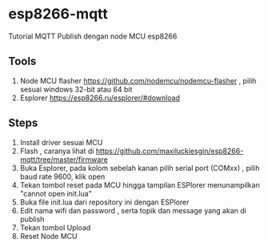 # esp8266-mqtt
Tutorial MQTT Publish dengan node MCU esp8266

## Tools
1. Node MCU flasher https://github.com/nodemcu/nodemcu-flasher , pilih sesuai windows 32-bit atau 64 bit
2. Esplorer https://esp8266.ru/esplorer/#download

## Steps
1. Install driver sesuai MCU
2. Flash , caranya lihat di https://github.com/maxiluckiesgin/esp8266-mqtt/tree/master/firmware
3. Buka Esplorer, pada kolom sebelah kanan pilih serial port (COMxx) , pilih baud rate 9600, klik open
4. Tekan tombol reset pada MCU hingga tampilan ESPlorer menunampilkan "cannot open init.lua"
5. Buka file init.lua dari repository ini dengan ESPlorer
6. Edit nama wifi dan password , serta topik dan message yang akan di publish
7. Tekan tombol Upload
7. Reset Node MCU
